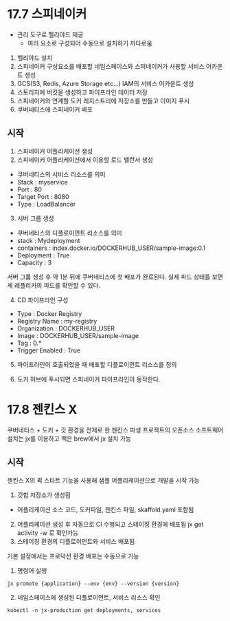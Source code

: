 # 17.7 스피네이커

- 관리 도구로 헬리야드 제공
  - 여러 요소로 구성되어 수동으로 설치하기 까다로움

1. 헬리야드 설치
2. 스피네이커 구성요소를 배포할 네임스페이스와 스피네이커가 사용할 서비스 어카운트 생성
3. GCS(S3, Redis, Azure Storage etc...) IAM의 서비스 어카운트 생성
4. 스토리지에 버킷을 생성하고 파이프라인 데이터 저장
5. 스피네이커와 연계할 도커 레지스트리에 저장소를 만들고 이미지 푸시
6. 쿠버네티스에 스피네이커 배포

## 시작

1. 스피네이커 어플리케이션 생성
2. 스피네이커 어플리케이션에서 이용할 로드 밸런서 생성

- 쿠버네티스의 서비스 리소스를 의미
- Stack : myservice
- Port : 80
- Target Port : 8080
- Type : LoadBalancer

3. 서버 그룹 생성

- 쿠버네티스의 디플로이먼트 리소스를 의미
- stack : Mydeployment
- containers : index.docker.io/DOCKERHUB_USER/sample-image:0.1
- Deployment : True
- Capacity : 3

서버 그룹 생성 후 약 1분 뒤에 쿠버네티스에 첫 배포가 완료된다.
실제 파드 상태를 보면 세 레플리카의 파드를 확인할 수 있다.

4. CD 파이프라인 구성

- Type : Docker Registry
- Registry Name : my-registry
- Organization : DOCKERHUB_USER
- Image : DOCKERHUB_USER/sample-image
- Tag : 0.\*
- Trigger Enabled : True

5. 파이프라인이 호출되었을 때 배포할 디플로이먼트 리소스를 정의

6. 도커 허브에 푸시되면 스피네이커 파이프라인이 동작한다.

# 17.8 젠킨스 X

쿠버네티스 + 도커 + 깃 환경을 전제로 한 젠킨스 파생 프로젝트의 오픈소스 소프트웨어
설치는 jx를 이용하고 맥은 brew에서 jx 설치 가능

## 시작

젠킨스 X의 퀵 스타트 기능을 사용해 샘플 어플리케이션으로 개발을 시작 가능

1. 깃헙 저장소가 생성됨

- 어플리케이션 소스 코드, 도커파일, 젠킨스 파일, skaffold.yaml 포함됨

2. 어플리케이션 생성 후 자동으로 CI 수행되고 스테이징 환경에 배포됨
   jx get activity -w 로 확인가능
3. 스테이징 환경의 디플로이먼트와 서비스 배포됨

기본 설정에서는 프로덕션 환경 배포는 수동으로 가능

1. 명령어 실행

```shell
jx promote {application} --env {env} --version {version}
```

2. 네임스페이스에 생성된 디플로이먼트, 서비스 리소스 확인

```shell
kubectl -n jx-production get deployments, services
```

